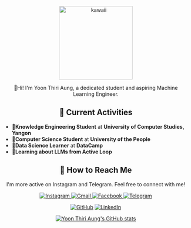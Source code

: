 <div align="center">
  <img src="https://github.com/user-attachments/assets/ef769588-9c41-4cf1-b24d-17970054b4ab" alt="kawaii" width="200" >

  🥑Hi! I'm Yoon Thiri Aung, a dedicated student and aspiring Machine Learning Engineer.

  ## 💮 Current Activities
</div>

- 🧋**Knowledge Engineering Student** at **University of Computer Studies, Yangon**
- 🧃**Computer Science Student** at **University of the People**
- 🦩**Data Science Learner** at **DataCamp**
- 🫧**Learning about LLMs from Active Loop**
   



<div align="center">
  
  ## 💮 How to Reach Me

  
  I'm more active on Instagram and Telegram. Feel free to connect with me!

 <a href="https://www.instagram.com/yoonthiri_ag" target="_blank">
    <img src="https://img.shields.io/badge/Instagram-E4405F?style=for-the-badge&logo=instagram&logoColor=white" alt="Instagram">
  </a>

  <a href="mailto:yoonthiriaung04@gmail.com">
    <img src="https://img.shields.io/badge/Gmail-D14836?style=for-the-badge&logo=gmail&logoColor=white" alt="Gmail">
  </a>

  <a href="https://www.facebook.com/yoonthiriaung04?mibextid=ZbWKwL" target="_blank">
    <img src="https://img.shields.io/badge/Facebook-1877F2?style=for-the-badge&logo=facebook&logoColor=white" alt="Facebook">
  </a>

  <a href="https://t.me/yoonthiri04" target="_blank">
    <img src="https://img.shields.io/badge/Telegram-2CA5E0?style=for-the-badge&logo=telegram&logoColor=white" alt="Telegram">
  </a>
  

  
  [![GitHub](https://img.shields.io/badge/GitHub-Profile-black?style=for-the-badge&logo=github)](https://github.com/yoon-thiri04)
  [![LinkedIn](https://img.shields.io/badge/LinkedIn-Connect-blue?style=for-the-badge&logo=linkedin)](https://www.linkedin.com/in/yoon-thiri-aung-497a6929a)

  [![Yoon Thiri Aung's GitHub stats](https://github-readme-stats.vercel.app/api?username=yoon-thiri04&cache_seconds=2000)](https://github.com/yoon-thiri04/github-readme-stats)
  
</div>
